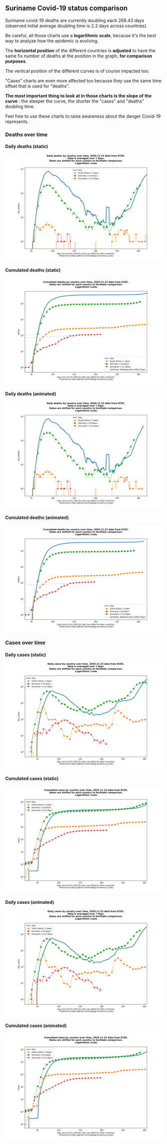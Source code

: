 ## Suriname Covid-19 status comparison 

Suriname covid-19 deaths are currently doubling each 268.43 days (observed initial average doubling time is 2.2 days across countries).



Be careful, all those charts use a **logarithmic scale**, because it's the best way to analyze how the epidemic is evolving.
 
The **horizontal position** of the different countries is **adjusted** to have the same fix number of deaths at the position in the graph, **for comparison purposes**.

The vertical position of the different curves is of course impacted too.

"Cases" charts are even more affected too because they use the same time offset that is used for "deaths".

**The most important thing to look at in those charts is the slope of the curve** : the steeper the curve, the shorter the "cases" and "deaths" doubling time.

Feel free to use these charts to raise awareness about the danger Covid-19 represents. 


 
### Deaths over time
 
#### Daily deaths (static)
![Suriname covid-19 daily deaths static chart](https://raw.githubusercontent.com/madlag/coronavirus_study/master/notebooks/graphs/2020-11-22/countries/Suriname/2020-11-22_Suriname_day_deaths.png "Suriname covid-19 day_deaths static chart")   
 
#### Cumulated deaths (static)
![Suriname covid-19 cumulated deaths static chart](https://raw.githubusercontent.com/madlag/coronavirus_study/master/notebooks/graphs/2020-11-22/countries/Suriname/2020-11-22_Suriname_deaths.png "Suriname covid-19 deaths static chart")   
 
#### Daily deaths (animated)
![Suriname covid-19 daily deaths animated chart](https://raw.githubusercontent.com/madlag/coronavirus_study/master/notebooks/graphs/2020-11-22/countries/Suriname/2020-11-22_Suriname_day_deaths.gif "Suriname covid-19 day_deaths animated chart")   
 
#### Cumulated deaths (animated)
![Suriname covid-19 cumulated deaths animated chart](https://raw.githubusercontent.com/madlag/coronavirus_study/master/notebooks/graphs/2020-11-22/countries/Suriname/2020-11-22_Suriname_deaths.gif "Suriname covid-19 deaths animated chart")   

 
### Cases over time
 
#### Daily cases (static)
![Suriname covid-19 daily cases static chart](https://raw.githubusercontent.com/madlag/coronavirus_study/master/notebooks/graphs/2020-11-22/countries/Suriname/2020-11-22_Suriname_day_cases.png "Suriname covid-19 day_cases static chart")   
 
#### Cumulated cases (static)
![Suriname covid-19 cumulated cases static chart](https://raw.githubusercontent.com/madlag/coronavirus_study/master/notebooks/graphs/2020-11-22/countries/Suriname/2020-11-22_Suriname_cases.png "Suriname covid-19 cases static chart")   
 
#### Daily cases (animated)
![Suriname covid-19 daily cases animated chart](https://raw.githubusercontent.com/madlag/coronavirus_study/master/notebooks/graphs/2020-11-22/countries/Suriname/2020-11-22_Suriname_day_cases.gif "Suriname covid-19 day_cases animated chart")   
 
#### Cumulated cases (animated)
![Suriname covid-19 cumulated cases animated chart](https://raw.githubusercontent.com/madlag/coronavirus_study/master/notebooks/graphs/2020-11-22/countries/Suriname/2020-11-22_Suriname_cases.gif "Suriname covid-19 cases animated chart")   

